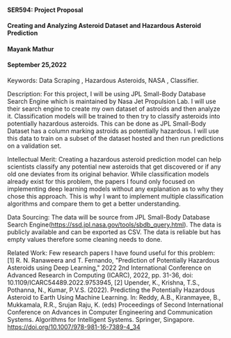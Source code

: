 #### SER594: Project Proposal
#### Creating and Analyzing Asteroid Dataset and Hazardous Asteroid Prediction
#### Mayank Mathur
#### September 25,2022

Keywords: Data Scraping , Hazardous Asteroids, NASA , Classifier.

Description: For this project, I will be using JPL Small-Body Database Search Engine which is maintained by Nasa Jet Propulsion Lab. I will use their search engine to create my own dataset of astroids and then analyze it. Classification models will be trained to then try to classify asteroids into potentially hazardous asteroids. This can be done as JPL Small-Body Dataset has a column marking astroids as potentially hazardous. I will use this data to train on a subset of the dataset hosted and then run predictions on a validation set.

Intellectual Merit: Creating a hazardous asteroid prediction model can help scientists classify any potential new asteroids that get discovered or if any old one deviates from its original behavior. While classification models already exist for this problem, the papers I found only focused on implementing deep learning models without any explanation as to why they chose this approach. This is why I want to implement multiple classification algorithms and compare them to get a better understanding. 

Data Sourcing: The data will be source from JPL Small-Body Database Search Engine(https://ssd.jpl.nasa.gov/tools/sbdb_query.html). The data is publicly available and can be exported as CSV. The data is reliable but has empty values therefore some cleaning needs to done.

Related Work: Few research papers I have found useful for this problem:  
[1] R. N. Ranaweera and T. Fernando, "Prediction of Potentially Hazardous Asteroids using Deep Learning," 2022 2nd International Conference on Advanced     Research in Computing (ICARC), 2022, pp. 31-36, doi: 10.1109/ICARC54489.2022.9753945,
[2] Upender, K., Krishna, T.S., Pothanna, N., Kumar, P.V.S. (2022). Predicting the Potentially Hazardous Asteroid to Earth Using Machine Learning. In: Reddy, A.B., Kiranmayee, B., Mukkamala, R.R., Srujan Raju, K. (eds) Proceedings of Second International Conference on Advances in Computer Engineering and Communication Systems. Algorithms for Intelligent Systems. Springer, Singapore. https://doi.org/10.1007/978-981-16-7389-4_34
